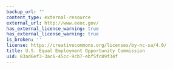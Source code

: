 ```yaml
---
backup_url: ''
content_type: external-resource
external_url: http://www.eeoc.gov/
has_external_licence_warning: true
has_external_license_warning: true
is_broken: ''
license: https://creativecommons.org/licenses/by-nc-sa/4.0/
title: U.S. Equal Employment Opportunity Commission
uid: 83ad6ef3-3ac6-45cc-9cb7-ebf5fc89f34f
---
```


